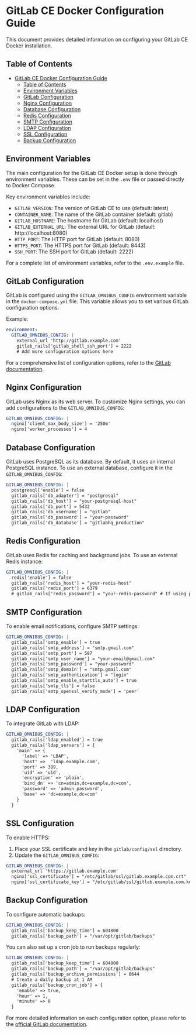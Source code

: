 # GitLab CE Docker Configuration Guide

This document provides detailed information on configuring your GitLab CE Docker installation.

## Table of Contents

- [GitLab CE Docker Configuration Guide](#gitlab-ce-docker-configuration-guide)
  - [Table of Contents](#table-of-contents)
  - [Environment Variables](#environment-variables)
  - [GitLab Configuration](#gitlab-configuration)
  - [Nginx Configuration](#nginx-configuration)
  - [Database Configuration](#database-configuration)
  - [Redis Configuration](#redis-configuration)
  - [SMTP Configuration](#smtp-configuration)
  - [LDAP Configuration](#ldap-configuration)
  - [SSL Configuration](#ssl-configuration)
  - [Backup Configuration](#backup-configuration)

## Environment Variables

The main configuration for the GitLab CE Docker setup is done through environment variables. These can be set in the `.env` file or passed directly to Docker Compose.

Key environment variables include:

- `GITLAB_VERSION`: The version of GitLab CE to use (default: latest)
- `CONTAINER_NAME`: The name of the GitLab container (default: gitlab)
- `GITLAB_HOSTNAME`: The hostname for GitLab (default: localhost)
- `GITLAB_EXTERNAL_URL`: The external URL for GitLab (default: http://localhost:8080)
- `HTTP_PORT`: The HTTP port for GitLab (default: 8080)
- `HTTPS_PORT`: The HTTPS port for GitLab (default: 8443)
- `SSH_PORT`: The SSH port for GitLab (default: 2222)

For a complete list of environment variables, refer to the `.env.example` file.

## GitLab Configuration

GitLab is configured using the `GITLAB_OMNIBUS_CONFIG` environment variable in the `docker-compose.yml` file. This variable allows you to set various GitLab configuration options.

Example:

```yaml
environment:
  GITLAB_OMNIBUS_CONFIG: |
    external_url 'http://gitlab.example.com'
    gitlab_rails['gitlab_shell_ssh_port'] = 2222
    # Add more configuration options here
```

For a comprehensive list of configuration options, refer to the [GitLab documentation](https://docs.gitlab.com/omnibus/settings/).

## Nginx Configuration

GitLab uses Nginx as its web server. To customize Nginx settings, you can add configurations to the `GITLAB_OMNIBUS_CONFIG`:

```yaml
GITLAB_OMNIBUS_CONFIG: |
  nginx['client_max_body_size'] = '250m'
  nginx['worker_processes'] = 4
```

## Database Configuration

GitLab uses PostgreSQL as its database. By default, it uses an internal PostgreSQL instance. To use an external database, configure it in the `GITLAB_OMNIBUS_CONFIG`:

```yaml
GITLAB_OMNIBUS_CONFIG: |
  postgresql['enable'] = false
  gitlab_rails['db_adapter'] = "postgresql"
  gitlab_rails['db_host'] = "your-postgresql-host"
  gitlab_rails['db_port'] = 5432
  gitlab_rails['db_username'] = "gitlab"
  gitlab_rails['db_password'] = "your-password"
  gitlab_rails['db_database'] = "gitlabhq_production"
```

## Redis Configuration

GitLab uses Redis for caching and background jobs. To use an external Redis instance:

```yaml
GITLAB_OMNIBUS_CONFIG: |
  redis['enable'] = false
  gitlab_rails['redis_host'] = "your-redis-host"
  gitlab_rails['redis_port'] = 6379
  # gitlab_rails['redis_password'] = "your-redis-password" # If using password authentication
```

## SMTP Configuration

To enable email notifications, configure SMTP settings:

```yaml
GITLAB_OMNIBUS_CONFIG: |
  gitlab_rails['smtp_enable'] = true
  gitlab_rails['smtp_address'] = "smtp.gmail.com"
  gitlab_rails['smtp_port'] = 587
  gitlab_rails['smtp_user_name'] = "your-email@gmail.com"
  gitlab_rails['smtp_password'] = "your-password"
  gitlab_rails['smtp_domain'] = "smtp.gmail.com"
  gitlab_rails['smtp_authentication'] = "login"
  gitlab_rails['smtp_enable_starttls_auto'] = true
  gitlab_rails['smtp_tls'] = false
  gitlab_rails['smtp_openssl_verify_mode'] = 'peer'
```

## LDAP Configuration

To integrate GitLab with LDAP:

```yaml
GITLAB_OMNIBUS_CONFIG: |
  gitlab_rails['ldap_enabled'] = true
  gitlab_rails['ldap_servers'] = {
    'main' => {
      'label' => 'LDAP',
      'host' =>  'ldap.example.com',
      'port' => 389,
      'uid' => 'uid',
      'encryption' => 'plain',
      'bind_dn' => 'cn=admin,dc=example,dc=com',
      'password' => 'admin_password',
      'base' => 'dc=example,dc=com'
    }
  }
```

## SSL Configuration

To enable HTTPS:

1. Place your SSL certificate and key in the `gitlab/config/ssl` directory.
2. Update the `GITLAB_OMNIBUS_CONFIG`:

```yaml
GITLAB_OMNIBUS_CONFIG: |
  external_url 'https://gitlab.example.com'
  nginx['ssl_certificate'] = "/etc/gitlab/ssl/gitlab.example.com.crt"
  nginx['ssl_certificate_key'] = "/etc/gitlab/ssl/gitlab.example.com.key"
```

## Backup Configuration

To configure automatic backups:

```yaml
GITLAB_OMNIBUS_CONFIG: |
  gitlab_rails['backup_keep_time'] = 604800
  gitlab_rails['backup_path'] = "/var/opt/gitlab/backups"
```

You can also set up a cron job to run backups regularly:

```yaml
GITLAB_OMNIBUS_CONFIG: |
  gitlab_rails['backup_keep_time'] = 604800
  gitlab_rails['backup_path'] = "/var/opt/gitlab/backups"
  gitlab_rails['backup_archive_permissions'] = 0644
  # Create a daily backup at 1 AM
  gitlab_rails['backup_cron_job'] = {
    'enable' => true,
    'hour' => 1,
    'minute' => 0
  }
```

For more detailed information on each configuration option, please refer to the [official GitLab documentation](https://docs.gitlab.com/omnibus/settings/).
